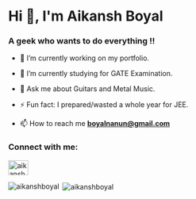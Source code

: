 
<h1 >Hi 👋, I'm Aikansh Boyal</h1>
<h3>A geek who wants to do everything !!</h3>

- 🔭 I’m currently working on my portfolio.
- 🌱 I’m currently studying for GATE Examination.
- 💬 Ask me about Guitars and Metal Music. 
- ⚡ Fun fact: I prepared/wasted a whole year for JEE. 


- 📫 How to reach me **boyalnanun@gmail.com**

<h3 align="left">Connect with me:</h3>
<p align="left">
<a href="https://www.linkedin.com/in/aikansh-boyal-01811b200/" target="blank"><img align="center" src="https://cdn.jsdelivr.net/npm/simple-icons@3.0.1/icons/linkedin.svg" alt="aikanshboyal" height="30" width="40" /></a>
</p>

<p><img align="left" src="https://github-readme-stats.vercel.app/api/top-langs?username=aikanshboyal&show_icons=true&locale=en&layout=compact" alt="aikanshboyal" /></p>

<p>&nbsp;<img align="center" src="https://github-readme-stats.vercel.app/api?username=aikanshboyal&&show_icons=true&title_color=ffffff&icon_color=bb2acf&text_color=daf7dc&bg_color=151515" alt="aikanshboyal" /></p>


